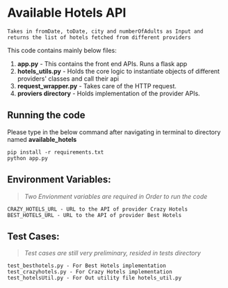 # Available Hotels API

```
Takes in fromDate, toDate, city and numberOfAdults as Input and returns the list of hotels fetched from different providers
```

This code contains mainly below files:
1. **app.py** - This contains the front end APIs. Runs a flask app
2. **hotels_utils.py** - Holds the core logic to instantiate objects of different providers' classes and call their api
3. **request_wrapper.py** - Takes care of the HTTP request.
4. **proviers directory** - Holds implementation of the provider APIs.

## Running the code
Please type in the below command after navigating in terminal to directory named **available_hotels**

``` 
pip install -r requirements.txt
python app.py
```

## Environment Variables:
>*Two Envionment variables are required in Order to run the code*
```
CRAZY_HOTELS_URL - URL to the API of provider Crazy Hotels
BEST_HOTELS_URL - URL to the API of provider Best Hotels
```

## Test Cases:
>*Test cases are still very preliminary, resided in tests directory*
```
test_besthotels.py - For Best Hotels implementation
test_crazyhotels.py - For Crazy Hotels implementation
test_hotelsUtil.py - For Out utility file hotels_util.py
```

